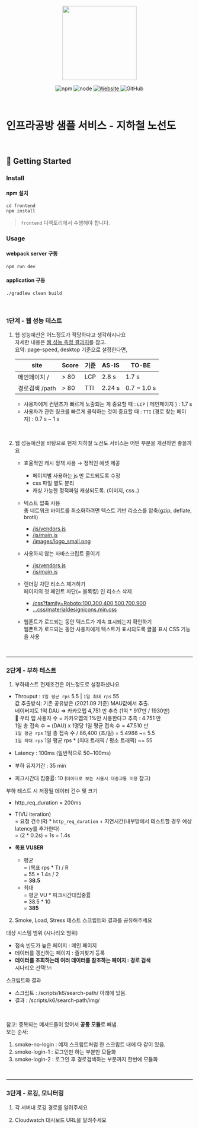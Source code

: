 <p align="center">
    <img width="200px;" src="https://raw.githubusercontent.com/woowacourse/atdd-subway-admin-frontend/master/images/main_logo.png"/>
</p>
<p align="center">
  <img alt="npm" src="https://img.shields.io/badge/npm-%3E%3D%205.5.0-blue">
  <img alt="node" src="https://img.shields.io/badge/node-%3E%3D%209.3.0-blue">
  <a href="https://edu.nextstep.camp/c/R89PYi5H" alt="nextstep atdd">
    <img alt="Website" src="https://img.shields.io/website?url=https%3A%2F%2Fedu.nextstep.camp%2Fc%2FR89PYi5H">
  </a>
  <img alt="GitHub" src="https://img.shields.io/github/license/next-step/atdd-subway-service">
</p>

<br>

# 인프라공방 샘플 서비스 - 지하철 노선도

<br>

## 🚀 Getting Started

### Install
#### npm 설치
```
cd frontend
npm install
```
> `frontend` 디렉토리에서 수행해야 합니다.

### Usage
#### webpack server 구동
```
npm run dev
```
#### application 구동
```
./gradlew clean build
```
<br>


### 1단계 - 웹 성능 테스트
1. 웹 성능예산은 어느정도가 적당하다고 생각하시나요  
자세한 내용은 [웹 성능 측정 결과지](/performance/22-08-25/performance.md)를 참고.  
요약: page-speed, desktop 기준으로 설정한다면, 
    
    | site       | Score | 기준  | AS-IS  | TO-BE       |
    |------------|-------|-----|--------|-------------|
    | 메인페이지 /    | > 80  | LCP | 2.8 s  | 1.7 s       |
    | 경로검색 /path | > 80  | TTI | 2.24 s | 0.7 ~ 1.0 s |

   - 사용자에게 컨텐츠가 빠르게 노출되는 게 중요할 때 : `LCP` ( 메인페이지 ) : 1.7 s
   - 사용자가 관련 링크를 빠르게 클릭하는 것이 중요할 때 : `TTI` (경로 찾는 페이지) :  0.7 s ~ 1 s

<br>

2. 웹 성능예산을 바탕으로 현재 지하철 노선도 서비스는 어떤 부분을 개선하면 좋을까요
   - 효율적인 캐시 정책 사용 → 정적인 애셋 제공
       - 페이지별 사용하는 js 만 로드되도록 수정
       - css 파일 별도 분리
       - 캐싱 가능한 정적파일 캐싱되도록. (이미지, css..)

   - 텍스트 압축 사용  
     총 네트워크 바이트를 최소화하려면 텍스트 기반 리소스를 압축(gzip, deflate, brotli)
       - [/js/vendors.js](https://mand2-infra-subway.kro.kr/js/vendors.js)
       - [/js/main.js](https://mand2-infra-subway.kro.kr/js/main.js)
       - [/images/logo_small.png](https://mand2-infra-subway.kro.kr/images/logo_small.png)

   - 사용하지 않는 자바스크립트 줄이기
       - [/js/vendors.js](https://mand2-infra-subway.kro.kr/js/vendors.js)
       - [/js/main.js](https://mand2-infra-subway.kro.kr/js/main.js)

   - 렌더링 차단 리소스 제거하기  
     페이지의 첫 페인트 차단(= 블록킹) 인 리소스 삭제  
       - [/css?family=Roboto:100,300,400,500,700,900](https://fonts.googleapis.com/css?family=Roboto:100,300,400,500,700,900)
       - […css/materialdesignicons.min.css](https://cdn.jsdelivr.net/npm/@mdi/font@5.0.45/css/materialdesignicons.min.css)

   - 웹폰트가 로드되는 동안 텍스트가 계속 표시되는지 확인하기  
     웹폰트가 로드되는 동안 사용자에게 텍스트가 표시되도록 글꼴 표시 CSS 기능을 사용

<br>

---

### 2단계 - 부하 테스트 

1. 부하테스트 전제조건은 어느정도로 설정하셨나요

- Throuput   : `1일 평균 rps` 5.5 | `1일 최대 rps` 55    
  값 추출방식: 기존 공유받은 (2021.09 기준) MAU값에서 추출.   
  네이버지도 1억 DAU ⇒ 카카오맵 4,751 만 추측 (1억 * 917만 / 1930만)     
  👀 우리 앱 사용자 수 = 카카오맵의 1%만 사용한다고 추측 : 4.751 만  
  1일 총 접속 수 = (DAU) x 1명당 1일 평균 접속 수 = 47.510 만  
  `1일 평균 rps` 1일 총 접속 수 / 86,400 (초/일) = 5.4988 ~= 5.5   
  `1일 최대 rps` 1일 평균 rps * (최대 트래픽 / 평소 트래픽) ~= 55  

- Latency       : 100ms (일반적으로 50~100ms)   
- 부하 유지기간 : 35 min  
- 피크시간대 집중률: 10 (`데이터로 보는 서울시 대중교통 이용` 참고) 

부하 테스트 시 저장될 데이터 건수 및 크기

- http_req_duration = 200ms
- T(VU iteration)  
  = 요청 건수(R) * `http_req_duration` + 지연시간(내부망에서 테스트할 경우 예상 latency를 추가한다)  
  = (2 * 0.2s) + 1s = 1.4s

- **목표 VUSER**
    - 평균  
      = (목표 rps * T) / R  
      = 55 * 1.4s / 2  
      = **38.5**  
    - 최대  
      =  평균 VU * 피크시간대집중률  
      = 38.5 * 10  
      = **385** 


2. Smoke, Load, Stress 테스트 스크립트와 결과를 공유해주세요

대상 시스템 범위 (시나리오 범위)
- 접속 빈도가 높은 페이지 : 메인 페이지
- 데이터를 갱신하는 페이지 : 즐겨찾기 등록
- **데이터를 조회하는데 여러 데이터를 참조하는 페이지 : 경로 검색**   
  시나리오 선택!!🔥

스크립트와 결과
- 스크립트 : /scripts/k6/search-path/ 아래에 있음.  
- 결과    : /scripts/k6/search-path/img/

<br> 

참고: 중복되는 메서드들이 있어서 **공통 모듈**로 빼냄.  
보는 순서: 
1. smoke-no-login  : 예제 스크립트처럼 한 스크립트 내에 다 같이 있음.
1. smoke-login-1   : 로그인만 하는 부분만 모듈화 
1. smoke-login-2   : 로그인 후 경로검색하는 부분까지 한번에 모듈화


<br>

---

### 3단계 - 로깅, 모니터링
1. 각 서버내 로깅 경로를 알려주세요

2. Cloudwatch 대시보드 URL을 알려주세요


<br>
